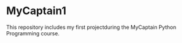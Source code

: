 # MyCaptain1
This repository includes my first projectduring the MyCaptain Python Programming course.
